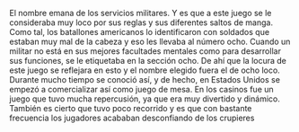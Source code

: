El nombre emana de los servicios militares. Y es que a este juego se le consideraba muy loco por sus reglas y 
sus diferentes saltos de manga.
Como tal, los batallones americanos lo identificaron con soldados que estaban muy mal de la cabeza y eso les 
llevaba al número ocho.
Cuando un militar no está en sus mejores facultades mentales como para desarrollar sus funciones, se le 
etiquetaba en la sección ocho.
De ahí que la locura de este juego se reflejara en esto y el nombre elegido fuera el de ocho loco.
Durante mucho tiempo se conoció así, y de hecho, en Estados Unidos se empezó a comercializar así como juego de 
mesa.
En los casinos fue un juego que tuvo mucha repercusión, ya que era muy divertido y dinámico.
También es cierto que tuvo poco recorrido y es que con bastante frecuencia los jugadores acababan desconfiando 
de los crupieres